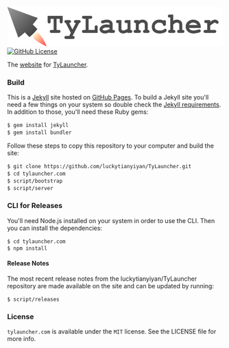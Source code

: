 ![TyLauncher-logo](https://raw.githubusercontent.com/luckytianyiyan/tylauncher.com/gh-pages/README_RES/tylauncher-logo.png)
[![GitHub License](https://img.shields.io/github/license/luckytianyiyan/tylauncher.com.svg)](https://www.apache.org/licenses/LICENSE-2.0.html)

The [website](http://www.tylauncher.com) for [TyLauncher](https://github.com/luckytianyiyan/TyLauncher).
### Build

This is a [Jekyll](http://jekyllrb.com) site hosted on [GitHub Pages](http://pages.github.com).
To build a Jekyll site you'll need a few things on your system so double check the [Jekyll requirements](http://jekyllrb.com/docs/installation/#requirements).
In addition to those, you'll need these Ruby gems:

```bash
$ gem install jekyll
$ gem install bundler
```
Follow these steps to copy this repository to your computer and build the site:

```bash
$ git clone https://github.com/luckytianyiyan/TyLauncher.git
$ cd tylauncher.com
$ script/bootstrap
$ script/server
```

### CLI for Releases

You'll need Node.js installed on your system in order to use the CLI. Then you can install the dependencies:
```
$ cd tylauncher.com
$ npm install
```

#### Release Notes

The most recent release notes from the luckytianyiyan/TyLauncher repository are made available on the site and can be updated by running:
```
$ script/releases
```

### License

`tylauncher.com` is available under the `MIT` license. See the LICENSE file for more info.
